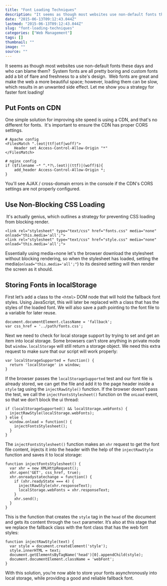 ```yaml
---
title: "Font Loading Techniques"
description: "It seems as though most websites use non-default fonts these days and who can blame them?  System fonts are all pretty boring and custom fonts add a bit of flare and freshness to a site's design.  The problem with using custom fonts, however, is they can really slow down your site load.  Font files are large, can require separate font files for bold and italic, and can block rendering if the developer doesn't work around them.  Let me show you a strategy for faster font loading!"
date: "2015-06-13T09:12:43.044Z"
lastmod: "2015-06-13T09:12:43.044Z"
slug: "font-loading-techniques"
categories: ["Web Management"]
tags: []
thumbnail: ""
image: ""
source: ""
---
```



It seems as though most websites use non-default fonts these days and who can blame them?  System fonts are all pretty boring and custom fonts add a bit of flare and freshness to a site's design.  Web fonts are great and make the web a more beautiful space; however, loading them can be slow, which results in an unwanted side effect. Let me show you a strategy for faster font loading!

## Put Fonts on CDN

One simple solution for improving site speed is using a CDN, and that's no different for fonts.  It's important to ensure the CDN has proper CORS settings.

    # Apache config
    <FilesMatch ".(eot|ttf|otf|woff)">
    	Header set Access-Control-Allow-Origin "*"
    </FilesMatch>

    # nginx config
    if ($filename ~* ^.*?\.(eot)|(ttf)|(woff)$){
    	add_header Access-Control-Allow-Origin *;
    }

You'll see AJAX / cross-domain errors in the console if the CDN's CORS settings are not properly configured.

## Use Non-Blocking CSS Loading

 It's actually genius, which outlines a strategy for preventing CSS loading from blocking render. 

    <link rel="stylesheet" type="text/css" href="fonts.css" media="none" onload="this.media='all';">
    <link rel="stylesheet" type="text/css" href="style.css" media="none" onload="this.media='all';">

Essentially using media=none let's the browser download the stylesheet without blocking rendering, so when the stylesheet has loaded, setting the media(`onload="this.media='all';"`) to its desired setting will then render the screen as it should.

## Storing Fonts in localStorage

First let’s add a class to the `<html>` DOM node that will hold the fallback font styles. Using JavaScript, this will later be replaced with a class that has the styles of the loaded font. We will also save a path pointing to the font file to a variable for later reuse.

    document.documentElement.className = 'fallback';
    var css_href = '../path/fonts.css';

Next we need to check for local storage support by trying to set and get an item into local storage. Some browsers can’t store anything in private mode but `window.localStorage` will still return a storage object. We need this extra request to make sure that our script will work properly:

    var localStorageSupported = function() {
      return 'localStorage' in window;
    }

If the browser passes the `localStorageSupported` test and our font file is already stored, we can get the file and add it to the page header inside a `style` tag using the `injectRawStyle()` function. If the browser doesn’t pass the test, we call the `injectFontsStylesheet()` function on the `onLoad` event, so that we don’t block the ui thread:

    if (localStorageSupported() && localStorage.webFonts) {
      injectRawStyle(localStorage.webFonts);
    } else {
      window.onload = function() {
        injectFontsStylesheet();
      } 
    }

The `injectFontsStylesheet()` function makes an `xhr` request to get the font file content, injects it into the header with the help of the `injectRawStyle` function and saves it to local storage:

    function injectFontsStylesheet() {
      var xhr = new XMLHttpRequest();
      xhr.open('GET', css_href, true);
      xhr.onreadystatechange = function() {
        if (xhr.readyState === 4) {
          injectRawStyle(xhr.responseText);
          localStorage.webFonts = xhr.responseText;
        }
        xhr.send();
      }
    }

This is the function that creates the `style` tag in the `head` of the document and gets its content through the `text` parameter. It’s also at this stage that we replace the fallback class with the font class that has the web font styles:

    function injectRawStyle(text) {
      var style = document.createElement('style');
      style.innerHTML = text;
      document.getElementsByTagName('head')[0].appendChild(style);
      document.documentElement.className = 'webFont';
    }

With this solution, you’re now able to store your fonts asynchronously into local storage, while providing a good and reliable fallback font.